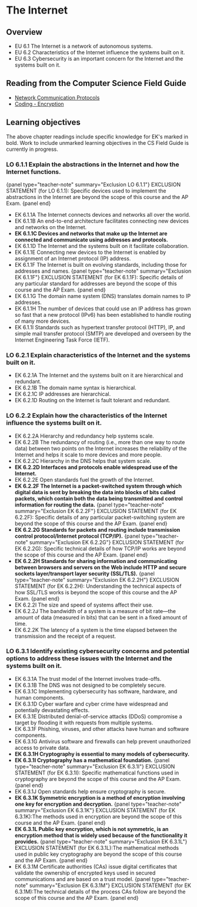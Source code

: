 # The Internet

## Overview
- EU 6.1 The Internet is a network of autonomous systems.
- EU 6.2 Characteristics of the Internet influence the systems built on it.
- EU 6.3 Cybersecurity is an important concern for the Internet and the systems built on it.

## Reading from the Computer Science Field Guide
- [Network Communication Protocols](chapters/network-communication-protocols.html)
- [Coding - Encryption](chapters/coding-encryption.html)

## Learning objectives
The above chapter readings include specific knowledge for EK's marked in bold. Work to include unmarked learning objectives in the CS Field Guide is currently in progress.

### LO 6.1.1 Explain the abstractions in the Internet and how the Internet functions.
{panel type="teacher-note" summary="Exclusion LO 6.1.1"}
EXCLUSION STATEMENT (for LO 6.1.1): Specific devices used to implement the abstractions in the Internet are beyond the scope of this course and the AP Exam.
{panel end}

- EK 6.1.1A The Internet connects devices and networks all over the world.
- EK 6.1.1B An end-to-end architecture facilitates connecting new devices and networks on the Internet.
- **EK 6.1.1C Devices and networks that make up the Internet are connected and communicate using addresses and protocols.**
- EK 6.1.1D The Internet and the systems built on it facilitate collaboration.
- EK 6.1.1E Connecting new devices to the Internet is enabled by assignment of an Internet protocol (IP) address.
- EK 6.1.1F The Internet is built on evolving standards, including those for addresses and names.
{panel type="teacher-note" summary="Exclusion EK 6.1.1F"}
EXCLUSION STATEMENT (for EK 6.1.1F): Specific details of any particular standard for addresses are beyond the scope of this course and the AP Exam.
{panel end}
- EK 6.1.1G The domain name system (DNS) translates domain names to IP addresses.
- EK 6.1.1H The number of devices that could use an IP address has grown so fast that a new protocol (IPv6) has been established to handle routing of many more devices.
- EK 6.1.1I Standards such as hypertext transfer protocol (HTTP), IP, and simple mail transfer protocol (SMTP) are developed and overseen by the Internet Engineering Task Force (IETF).

### LO 6.2.1 Explain characteristics of the Internet and the systems built on it.

- EK 6.2.1A The Internet and the systems built on it are hierarchical and redundant.
- EK 6.2.1B The domain name syntax is hierarchical.
- EK 6.2.1C IP addresses are hierarchical.
- EK 6.2.1D Routing on the Internet is fault tolerant and redundant.

### LO 6.2.2 Explain how the characteristics of the Internet influence the systems built on it.
- EK 6.2.2A Hierarchy and redundancy help systems scale.
- EK 6.2.2B The redundancy of routing (i.e., more than one way to route data) between two points on the Internet increases the reliability of the Internet and helps it scale to more devices and more people.
- EK 6.2.2C Hierarchy in the DNS helps that system scale.
- **EK 6.2.2D Interfaces and protocols enable widespread use of the Internet.**
- EK 6.2.2E Open standards fuel the growth of the Internet.
- **EK 6.2.2F The Internet is a packet-switched system through which digital data is sent by breaking the data into blocks of bits called packets, which contain both the data being transmitted and control information for routing the data.**
{panel type="teacher-note" summary="Exclusion EK 6.2.2F"}
EXCLUSION STATEMENT (for EK 6.2.2F): Specific details of any particular packet-switching system are beyond the scope of this course and the AP Exam.
{panel end}
- **EK 6.2.2G Standards for packets and routing include transmission control protocol/Internet protocol (TCP/IP).**
{panel type="teacher-note" summary="Exclusion EK 6.2.2G"}
EXCLUSION STATEMENT (for EK 6.2.2G): Specific technical details of how TCP/IP works are beyond the scope of this course and the AP Exam.
{panel end}
- **EK 6.2.2H Standards for sharing information and communicating between browsers and servers on the Web include HTTP and secure sockets layer/transport layer security (SSL/TLS).**
{panel type="teacher-note" summary="Exclusion EK 6.2.2H"}
EXCLUSION STATEMENT (for EK 6.2.2H): Understanding the technical aspects of how SSL/TLS works is beyond the scope of this course and the AP Exam.
{panel end}
- EK 6.2.2I The size and speed of systems affect their use.
- EK 6.2.2J The bandwidth of a system is a measure of bit rate—the amount of data (measured in bits) that can be sent in a fixed amount of time.
- EK 6.2.2K The latency of a system is the time elapsed between the transmission and the receipt of a request.

### LO 6.3.1 Identify existing cybersecurity concerns and potential options to address these issues with the Internet and the systems built on it.
- EK 6.3.1A The trust model of the Internet involves trade-offs.
- EK 6.3.1B The DNS was not designed to be completely secure.
- EK 6.3.1C Implementing cybersecurity has software, hardware, and human components.
- EK 6.3.1D Cyber warfare and cyber crime have widespread and potentially devastating effects.
- EK 6.3.1E Distributed denial-of-service attacks (DDoS) compromise a target by flooding it with requests from multiple systems.
- EK 6.3.1F Phishing, viruses, and other attacks have human and software components.
- EK 6.3.1G Antivirus software and firewalls can help prevent unauthorized access to private data.
- **EK 6.3.1H Cryptography is essential to many models of cybersecurity.**
- **EK 6.3.1I Cryptography has a mathematical foundation.**
{panel type="teacher-note" summary="Exclusion EK 6.3.1I"}
EXCLUSION STATEMENT (for EK 6.3.1I): Specific mathematical functions used in cryptography are beyond the scope of this course and the AP Exam.
{panel end}
- EK 6.3.1J Open standards help ensure cryptography is secure.
- **EK 6.3.1K Symmetric encryption is a method of encryption involving one key for encryption and decryption.**
{panel type="teacher-note" summary="Exclusion EK 6.3.1K"}
EXCLUSION STATEMENT (for EK 6.3.1K):The methods used in encryption are beyond the scope of this course and the AP Exam.
{panel end}
- **EK 6.3.1L Public key encryption, which is not symmetric, is an encryption method that is widely used because of the functionality it provides.**
{panel type="teacher-note" summary="Exclusion EK 6.3.1L"}
EXCLUSION STATEMENT (for EK 6.3.1L):The mathematical methods used in public key cryptography are beyond the scope of this course and the AP Exam.
{panel end}
- EK 6.3.1M Certificate authorities (CAs) issue digital certificates that validate the ownership of encrypted keys used in secured communications and are based on a trust model.
{panel type="teacher-note" summary="Exclusion EK 6.3.1M"}
EXCLUSION STATEMENT (for EK 6.3.1M):The technical details of the process CAs follow are beyond the scope of this course and the AP Exam.
{panel end}
